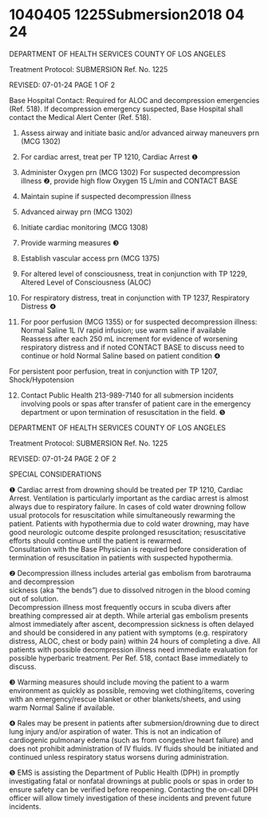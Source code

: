 # 1040405 1225Submersion2018 04 24

DEPARTMENT OF HEALTH SERVICES 
COUNTY OF LOS ANGELES 
 
Treatment Protocol: SUBMERSION Ref. No. 1225 
 
 
 
 
 
 
REVISED:  07-01-24 PAGE 1 OF 2 
 
Base Hospital Contact: Required for ALOC and decompression emergencies (Ref. 518).  If 
decompression emergency suspected, Base Hospital shall contact the Medical Alert Center (Ref. 
518).  
 
1. Assess airway and initiate basic and/or advanced airway maneuvers prn (MCG 1302) 
 
2. For cardiac arrest, treat per TP 1210, Cardiac Arrest ❶ 
 
3. Administer Oxygen prn (MCG 1302) 
For suspected decompression illness ❷, provide high flow Oxygen 15 L/min and CONTACT 
BASE 
 
4. Maintain supine if suspected decompression illness 
 
5. Advanced airway prn (MCG 1302) 
 
6. Initiate cardiac monitoring (MCG 1308) 
 
7. Provide warming measures ❸ 
 
8. Establish vascular access prn (MCG 1375) 
 
9. For altered level of consciousness, treat in conjunction with TP 1229, Altered Level of 
Consciousness (ALOC) 
 
10. For respiratory distress, treat in conjunction with TP 1237, Respiratory Distress ❹ 
 
11. For poor perfusion (MCG 1355) or for suspected decompression illness:  
Normal Saline 1L IV rapid infusion; use warm saline if available  
Reassess after each 250 mL increment for evidence of worsening respiratory distress and if 
noted CONTACT BASE to discuss need to continue or hold Normal Saline based on patient 
condition ❹ 
 
For persistent poor perfusion, treat in conjunction with TP 1207, Shock/Hypotension 
 
12. Contact Public Health 213-989-7140 for all submersion incidents involving pools or spas after 
transfer of patient care in the emergency department or upon termination of resuscitation in the 
field. ❺ 
  

DEPARTMENT OF HEALTH SERVICES 
COUNTY OF LOS ANGELES 
 
Treatment Protocol: SUBMERSION Ref. No. 1225 
 
 
 
 
 
 
REVISED:  07-01-24 PAGE 2 OF 2 
 
SPECIAL CONSIDERATIONS 
 
❶    Cardiac arrest from drowning should be treated per TP 1210, Cardiac Arrest. Ventilation is 
particularly important as the cardiac arrest is almost always due to respiratory failure. In cases of 
cold water drowning follow usual protocols for resuscitation while simultaneously rewarming the 
patient. Patients with hypothermia due to cold water drowning, may have good neurologic outcome 
despite prolonged resuscitation; resuscitative efforts should continue until the patient is rewarmed.  
Consultation with the Base Physician is required before consideration of termination of resuscitation 
in patients with suspected hypothermia. 
 
❷   Decompression illness includes arterial gas embolism from barotrauma and decompression   
sickness (aka “the bends”) due to dissolved nitrogen in the blood coming out of solution.  
Decompression illness most frequently occurs in scuba divers after breathing compressed air at 
depth. While arterial gas embolism presents almost immediately after ascent, decompression 
sickness is often delayed and should be considered in any patient with symptoms (e.g. respiratory 
distress, ALOC, chest or body pain) within 24 hours of completing a dive. All patients with possible 
decompression illness need immediate evaluation for possible hyperbaric treatment.  Per Ref. 518, 
contact Base immediately to discuss. 
 
❸    Warming measures should include moving the patient to a warm environment as quickly as 
possible, removing wet clothing/items, covering with an emergency/rescue blanket or other 
blankets/sheets, and using warm Normal Saline if available.  
 
❹  Rales may be present in patients after submersion/drowning due to direct lung injury and/or 
aspiration of water. This is not an indication of cardiogenic pulmonary edema (such as from 
congestive heart failure) and does not prohibit administration of IV fluids. IV fluids should be initiated 
and continued unless respiratory status worsens during administration.  
 
❺ EMS is assisting the Department of Public Health (DPH) in promptly investigating fatal or nonfatal 
drownings at public pools or spas in order to ensure safety can be verified before reopening. 
Contacting the on-call DPH officer will allow timely investigation of these incidents and prevent 
future incidents.

